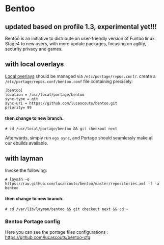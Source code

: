 # Bentoo

## updated based on profile 1.3, experimental yet!!!

Bentōō is an initiative to distribute an user-friendly version of Funtoo linux Stage4 to new users, with more update packages, focusing on agility, security privacy and games.

## with local overlays

[Local overlays](https://www.funtoo.org/Local_Overlay) should be managed via `/etc/portage/repos.conf/`.
create a `/etc/portage/repos.conf/bentoo.conf` file containing precisely:

```
[bentoo]
location = /usr/local/portage/bentoo
sync-type = git
sync-uri = https://github.com/lucascouts/bentoo.git
priority= 99
```
#### then change to new branch.
```
# cd /usr/local/portage/bentoo && git checkout next
```

Afterwards, simply run `ego sync`, and Portage should seamlessly make all our ebuilds available.

## with layman

Invoke the following:

```
# layman -o https://raw.github.com/lucascouts/bentoo/master/repositories.xml -f -a bentoo
```
#### then change to new branch.
```
# cd /var/lib/layman/bentoo && git checkout next && cd ~
```

### Bentoo Portage config

Here you can see the portage files configurations : https://github.com/lucascouts/bentoo-cfg
